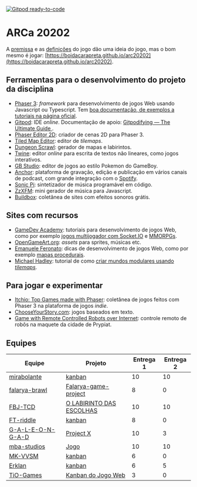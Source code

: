 [![Gitpod ready-to-code](https://img.shields.io/badge/Gitpod-ready--to--code-blue?logo=gitpod)](https://gitpod.io/#https://github.com/boidacarapreta/arc20202)

# ARCa 20202

A [premissa](https://github.com/boidacarapreta/arc20202/blob/main/premissa.md) e as [definições](https://github.com/boidacarapreta/arc20202/blob/main/definições.md) do jogo dão uma ideia do jogo, mas o bom mesmo é jogar: [https://boidacarapreta.github.io/arc20202](https://boidacarapreta.github.io/arc20202).

## Ferramentas para o desenvolvimento do projeto da disciplina

- [Phaser 3](https://phaser.io): _framework_ para desenvolvimento de jogos Web usando Javascript ou Typescript. Tem [boa documentação, de exemplos a tutoriais na página oficial](https://phaser.io/learn).
- [Gitpod](https://www.gitpod.io/): IDE _online_. Documentação de apoio: [Gitpodifying — The Ultimate Guide
  ](https://www.gitpod.io/blog/gitpodify/).
- [Phaser Editor 2D](https://github.com/PhaserEditor2D/PhaserEditor): criador de cenas 2D para Phaser 3.
- [Tiled Map Editor](https://www.mapeditor.org/): editor de _tilemaps_.
- [Dungeon Scrawl](https://dungeonscrawl.com/): gerador de mapas e labirintos.
- [Twine](https://twinery.org): editor _online_ para escrita de textos não lineares, como jogos interativos.
- [GB Studio](https://www.gbstudio.dev/): editor de jogos ao estilo Pokemon do GameBoy.
- [Anchor](https://anchor.fm): plataforma de gravação, edição e publicação em vários canais de podcast, com grande integração com o [Spotify](https://spotify.com).
- [Sonic Pi](https://sonic-pi.net/): sintetizador de música programável em código.
- [ZzXFM](https://keithclark.co.uk/articles/zzfxm/): mini gerador de música para Javascript.
- [Buildbox](https://www.buildbox.com/13-places-to-find-free-game-sound-effects/): coletânea de sites com efeitos sonoros grátis.

## Sites com recursos

- [GameDev Academy](https://gamedevacademy.org/): tutoriais para desenvolvimento de jogos Web, como por exemplo [jogos multijogador com Socket.IO](https://gamedevacademy.org/create-a-basic-multiplayer-game-in-phaser-3-with-socket-io-part-1/) e [MMORPGs](https://phasertutorials.com/how-to-create-a-phaser-3-mmorpg-part-1/).
- [OpenGameArt.org](https://opengameart.org/): _assets_ para sprites, músicas etc.
- [Emanuele Feronato](https://www.emanueleferonato.com/): dicas de desenvolvimento de jogos Web, como por exemplo [mapas procedurais](https://www.emanueleferonato.com/2019/01/29/javascript-procedural-dungeon-generator-found-on-github-fixed-a-bit-and-about-to-be-expanded/).
- [Michael Hadley](https://medium.com/@michaelwesthadley): tutorial de como [criar mundos modulares usando _tilemaps_](https://medium.com/@michaelwesthadley/modular-game-worlds-in-phaser-3-tilemaps-1-958fc7e6bbd6).

## Para jogar e experimentar

- [Itchio: Top Games made with Phaser](https://itch.io/games/made-with-phaser): coletânea de jogos feitos com Phaser 3 na plataforma de jogos _indie_.
- [ChooseYourStory.com](https://chooseyourstory.com/): jogos baseados em texto.
- [Game with Remote Controlled Robots over Internet](https://www.kickstarter.com/projects/remotegames/game-with-remote-controlled-robots-over-internet): controle remoto de robôs na maquete da cidade de Prypiat.

## Equipes

| Equipe                                                    | Projeto                                                                                    | Entrega 1 | Entrega 2 |
| --------------------------------------------------------- | ------------------------------------------------------------------------------------------ | --------- | --------- |
| [mirabolante](https://github.com/mirabolante)             | [kanban](https://github.com/mirabolante/jogo-web/projects/1)                               | 10        | 10        |
| [falarya-brawl](https://github.com/falarya-brawl)         | [Falarya-game-project](https://github.com/falarya-brawl/falarya-game/projects/1)           | 8         | 0         |
| [FBJ-TCD](https://github.com/FBJ-TCD)                     | [O LABIRINTO DAS ESCOLHAS](https://github.com/FBJ-TCD/O-LABIRINTO-DAS-ESCOLHAS/projects/1) | 10        | 10        |
| [FT-riddle](https://github.com/FT-riddle)                 | [kanban](https://github.com/FT-riddle/jogo-web/projects/1)                                 | 8         | 0         |
| [G-A-L-E-O-N-G-A-D](https://github.com/G-A-L-E-O-N-G-A-D) | [Project X](https://github.com/G-A-L-E-O-N-G-A-D/PROJECT-X/projects/1)                     | 10        | 3         |
| [mba-studios](https://github.com/mba-studios)             | [Jogo](https://github.com/mba-studios/mba-studios/projects/2)                              | 10        | 10        |
| [MK-VVSM](https://github.com/MK-VVSM)                     | [kanban](https://github.com/MK-VVSM/jogo/projects/1)                                       | 6         | 0         |
| [Erklan](https://github.com/Erklan)                       | [kanban](https://github.com/Erklan/jogo-web/projects/1)                                    | 6         | 5         |
| [TiO-Games](https://github.com/TiO-Games)                 | [Kanban do Jogo Web](https://github.com/TiO-Games/jogo_web/projects/1)                     | 3         | 0         |

